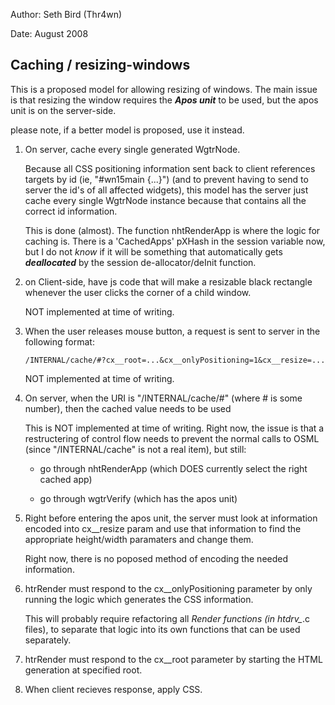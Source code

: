 Author: Seth Bird (Thr4wn)

Date: August 2008

## Caching / resizing-windows
This is a proposed model for allowing resizing of windows. The main issue is that resizing the window requires the ***Apos unit*** to be used, but the apos unit is on the server-side.

please note, if a better model is proposed, use it instead.

1) On server, cache every single generated WgtrNode.

    Because all CSS positioning information sent back to client references targets by id (ie, "#wn15main {...}") (and to prevent having to send to server the id's of all affected widgets), this model has the server just cache every single WgtrNode instance because that contains all the correct id information.

    This is done (almost). The function nhtRenderApp is where the logic for caching is. There is a 'CachedApps' pXHash in the session variable now, but I do not _know_ if it will be something that automatically gets ***deallocated*** by the session de-allocator/deInit function.

2) on Client-side, have js code that will make a resizable black rectangle whenever the user clicks the corner of a child window.
   
    NOT implemented at time of writing.

3) When the user releases mouse button, a request is sent to server in the following format:
    
    `/INTERNAL/cache/#?cx__root=...&cx__onlyPositioning=1&cx__resize=...`

    NOT implemented at time of writing.

4) On server, when the URI is "/INTERNAL/cache/#" (where # is some number), then the cached value needs to be used

    This is NOT implemented at time of writing. Right now, the issue is that a restructering of control flow needs to prevent the normal calls to OSML (since "/INTERNAL/cache" is not a real item), but still:

    - go through nhtRenderApp (which DOES currently select the right cached app)

    - go through wgtrVerify (which has the apos unit)

5) Right before entering the apos unit, the server must look at information encoded into cx__resize param and use that information to find the appropriate height/width paramaters and change them.

    Right now, there is no poposed method of encoding the needed information.

6) htrRender must respond to the cx__onlyPositioning parameter by only running the logic which generates the CSS information.

    This will probably require refactoring all *Render functions (in htdrv_*.c files), to separate that logic into its own functions that can be used separately.

7) htrRender must respond to the cx__root parameter by starting the HTML generation at specified root.

8)  When client recieves response, apply CSS.

